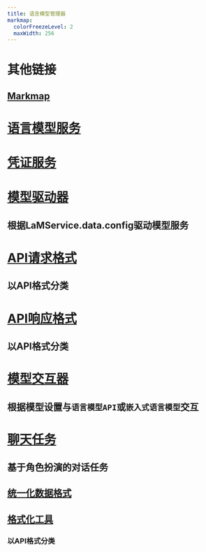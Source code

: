 ```yaml
---
title: 语言模型管理器
markmap:
  colorFreezeLevel: 2
  maxWidth: 256
---
```


# 其他链接
## [Markmap](https://markmap.js.org/docs/json-options)

# [语言模型服务](src/LaMService/index.ts)

# [凭证服务](src/LaMService/index.ts)

# [模型驱动器](src/ModelDrive/index.ts)
## 根据LaMService.data.config驱动模型服务

# [API请求格式](src/RequestFormat/index.ts)
## 以API格式分类

# [API响应格式](src/ResponseFormat/index.ts)
## 以API格式分类

# [模型交互器](src/Interactor/index.ts)
## 根据模型设置与`语言模型API`或`嵌入式语言模型`交互

# [聊天任务](src/ChatTask/index.ts)
## 基于角色扮演的对话任务

## [统一化数据格式](src/ChatTask/ChatTaskInterface.ts)

## [格式化工具](src/ChatTask/Formatter/index.ts)
### 以API格式分类
